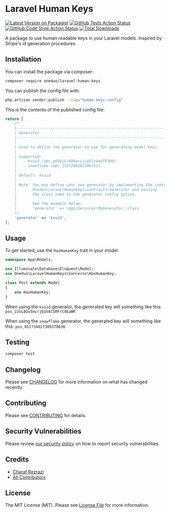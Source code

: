 # Laravel Human Keys

[![Latest Version on Packagist](https://img.shields.io/packagist/v/oneduo/laravel-human-model-keys.svg?style=flat-square)](https://packagist.org/packages/oneduo/laravel-human-model-keys)
[![GitHub Tests Action Status](https://img.shields.io/github/actions/workflow/status/oneduo/laravel-human-model-keys/run-tests.yml?branch=main&label=tests&style=flat-square)](https://github.com/oneduo/laravel-human-model-keys/actions?query=workflow%3Arun-tests+branch%3Amain)
[![GitHub Code Style Action Status](https://img.shields.io/github/actions/workflow/status/oneduo/laravel-human-model-keys/fix-php-code-style-issues.yml?branch=main&label=code%20style&style=flat-square)](https://github.com/oneduo/laravel-human-model-keys/actions?query=workflow%3A"Fix+PHP+code+style+issues"+branch%3Amain)
[![Total Downloads](https://img.shields.io/packagist/dt/oneduo/laravel-human-model-keys.svg?style=flat-square)](https://packagist.org/packages/oneduo/laravel-human-model-keys)

A package to use human readable keys in your Laravel models. Inspired by Stripe's id generation procedures.

## Installation

You can install the package via composer:

```bash
composer require oneduo/laravel-human-keys
```

You can publish the config file with:

```bash
php artisan vendor:publish --tag="human-keys-config"
```

This is the contents of the published config file:

```php
return [
    /*
    |--------------------------------------------------------------------------
    | Generator
    |--------------------------------------------------------------------------
    |
    | Used to define the generator to use for generating model keys.
    |
    | Supported:
    |   - ksuid (abc_p6UEyCc8D8ecLijAI5zVwOTP3D0)
    |   - snowflake (abc_1537200202186752)
    |
    | Default: ksuid
    |
    | Note: You may define your own generator by implementing the contract
    |       Oneduo\LaravelHumanKeys\Contracts\Generator and passing
    |       the class name to the generator config option.
    |
    |       See the example below:
    |       'generator' => \App\Services\MyGenerator::class
    */
    'generator' => 'ksuid',
];
```

## Usage

To get started, use the `HasHumanKey` trait in your model:

```php
namespace App\Models;

use Illuminate\Database\Eloquent\Model;
use Oneduo\LaravelHumanKeys\Concerns\HasHumanKey;

class Post extends Model
{
    use HasHumanKey;
}
```

When using the `ksuid` generator, the generated key will something like this: `pos_2JvL8Gv5mirjbIVAlSRFrC8EaWR`

When using the `snowflake` generator, the generated key will something like this: `pos_451734027389370636`

## Testing

```bash
composer test
```

## Changelog

Please see [CHANGELOG](CHANGELOG.md) for more information on what has changed recently.

## Contributing

Please see [CONTRIBUTING](CONTRIBUTING.md) for details.

## Security Vulnerabilities

Please review [our security policy](../../security/policy) on how to report security vulnerabilities.

## Credits

- [Charaf Rezrazi](https://github.com/rezrazi)
- [All Contributors](../../contributors)

## License

The MIT License (MIT). Please see [License File](LICENSE.md) for more information.
